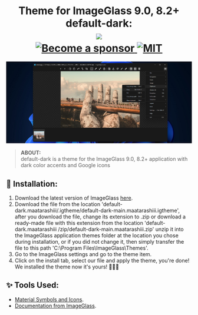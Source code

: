 <div align="center">
  <h1>
    Theme for ImageGlass 9.0, 8.2+ default-dark: <br>
     <a href="https://imageglass.org" target="_blank">
<img src="https://img.shields.io/badge/www-imageglass.org-0099BC.svg?maxAge=3600&color=%233097B8" height="20"> <br>
    <a href="https://github.com/sponsors/maatarashiii" target="_blank" title="Become a sponsor">
<img src="https://img.shields.io/badge/Github-@maatarashiii-24292e.svg?maxAge=3600&logo=github" height="20" alt="Become a sponsor">
</a>
       <a href="https://opensource.org/licenses/MIT" target="_blank" title="MIT">
<img src="https://img.shields.io/badge/License-MIT-brightgreen.svg" height="20" alt="MIT">
</a>
  </h1>
</div>

<img src="https://github.com/Maatarashiii/Default-Dark/blob/main/resources-readme/preview.jpg?raw=true">

> **ABOUT:** <br>
> default-dark is a theme for the ImageGlass 9.0, 8.2+ application with dark color accents and Google icons

## 🚀 Installation:
1. Download the latest version of ImageGlass [here]([https://imageglass.org/spider](https://imageglass.org/release/imageglass-9-0-8-1208-48)).
1. Download the file from the location 'default-dark.maatarashiii/.igtheme/default-dark-main.maatarashiii.igtheme', after you download the file, change its extension to .zip or download a ready-made file with this extension from the location 'default-dark.maatarashiii /zip/default-dark-main.maatarashiii.zip' unzip it into the ImageGlass application themes folder at the location you chose during installation, or if you did not change it, then simply transfer the file to this path 'C:\Program Files\ImageGlass\Themes'.
1. Go to the ImageGlass settings and go to the theme item.
1. Click on the install tab, select our file and apply the theme, you're done! We installed the theme now it's yours! 🎉🎉🎉

## ✨ Tools Used:
- [Material Symbols and Icons](https://fonts.google.com/icons). <br>
- [Documentation from ImageGlass](https://imageglass.org/docs/theme-pack).
